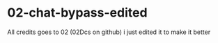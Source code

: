 # 02-chat-bypass-edited

All credits goes to 02 (02Dcs on github)
i just edited it to make it better
